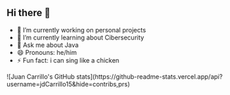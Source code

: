 ## Hi there  👋


<!--**jdCarrillo15/jdCarrillo15** is a ✨ _special_ ✨ repository because its `README.md` (this file) appears on your GitHub profile.-->

- 🔭 I’m currently working on personal projects
- 🌱 I’m currently learning about Cibersecurity
- 💬 Ask me about Java
- 😄 Pronouns: he/him
- ⚡ Fun fact: i can sing like a chicken

<div>
  ![Juan Carrillo's GitHub stats](https://github-readme-stats.vercel.app/api?username=jdCarrillo15&hide=contribs,prs)
</div>
